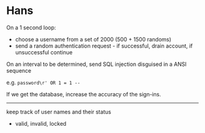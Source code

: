 # Hans

On a 1 second loop:

- choose a username from a set of 2000 (500 + 1500 randoms)
- send a random authentication request - if successful, drain account, if unsuccessful continue

On an interval to be determined, send SQL injection disguised in a ANSI sequence

e.g.  `password\r' OR 1 = 1 --`

If we get the database, increase the accuracy of the sign-ins.


----

keep track of user names and their status
- valid, invalid, locked
